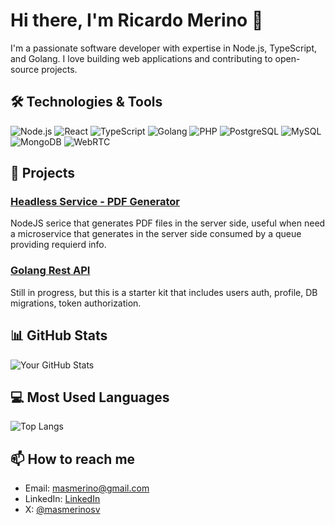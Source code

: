   # Hi there, I'm Ricardo Merino 👋

I'm a passionate software developer with expertise in Node.js, TypeScript, and Golang. I love building web applications and contributing to open-source projects.

## 🛠️ Technologies & Tools

![Node.js](https://img.shields.io/badge/-Node.js-333333?style=flat&logo=node.js)
![React](https://img.shields.io/badge/-React-333333?style=flat&logo=react)
![TypeScript](https://img.shields.io/badge/-TypeScript-333333?style=flat&logo=typescript)
![Golang](https://img.shields.io/badge/-Golang-333333?style=flat&logo=go)
![PHP](https://img.shields.io/badge/-PHP-333333?style=flat&logo=php)
![PostgreSQL](https://img.shields.io/badge/-PostgreSQL-333333?style=flat&logo=postgresql)
![MySQL](https://img.shields.io/badge/-MySQL-333333?style=flat&logo=mysql)
![MongoDB](https://img.shields.io/badge/-MongoDB-333333?style=flat&logo=mongodb)
![WebRTC](https://img.shields.io/badge/-WebRTC-333333?style=flat&logo=webrtc)

## 🚀 Projects

### [Headless Service - PDF Generator](https://github.com/masmerino13/pdf-generator)
NodeJS serice that generates PDF files in the server side, useful when need a microservice that generates in the server side consumed by a queue providing requierd info.

### [Golang Rest API](https://github.com/masmerino13/golang-rest-api)
Still in progress, but this is a starter kit that includes users auth, profile, DB migrations, token authorization.

## 📊 GitHub Stats

![Your GitHub Stats](https://github-readme-stats.vercel.app/api?username=masmerino13&show_icons=true&count_private=true&include_all_commits=true)

## 💻 Most Used Languages

![Top Langs](https://github-readme-stats.vercel.app/api/top-langs/?username=masmerino13&langs_count=10)

## 📫 How to reach me

- Email: [masmerino@gmail.com](mailto:masmerino@gmail.com)
- LinkedIn: [LinkedIn](https://www.linkedin.com/in/ricardomerino/)
- X: [@masmerinosv](https://x.com/masmerinosv)
